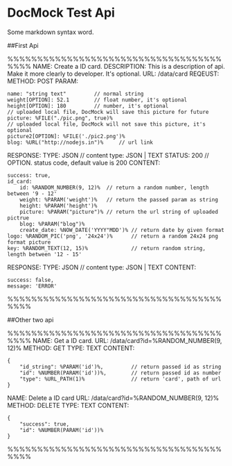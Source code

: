 DocMock Test Api
===

Some markdown syntax word.

##First Api

%%%%%%%%%%%%%%%%%%%%%%%%%%%%%%%%%%%%%%%%
NAME: Create a ID card.
DESCRIPTION: This is a description of api. Make it more clearly to developer. It's optional.
URL: /data/card
REQEUST:
    METHOD: POST
    PARAM:

    name: "string text"         // normal string
    weight[OPTION]: 52.1        // float number, it's optional
    height[OPTION]: 180         // number, it's optional
    // uploaded local file, DocMock will save this picture for future
    picture: %FILE("./pic.png", true)%
    // uploaded local file, DocMock will not save this picture, it's optional
    picture2[OPTION]: %FILE('./pic2.png')%
    blog: %URL("http://nodejs.in")%     // url link

RESPONSE:
    TYPE: JSON  // content type: JSON | TEXT
    STATUS: 200 // OPTION. status code, default value is 200
    CONTENT:

    success: true,
    id_card:
        id: %RANDOM_NUMBER(9, 12)%  // return a random number, length between '9 - 12'
        weight: %PARAM('weight')%   // return the passed param as string
        height: %PARAM('height')%
        picture: %PARAM("picture")% // return the url string of uploaded pictrue
        blog: %PARAM("blog")%
        create_date: %NOW_DATE('YYYY"MDD')% // return date by given format
    logo: %RANDOM_PIC('png', '24x24')%      // return a random 24x24 png format picture
    key: %RANDOM_TEXT(12, 15)%              // return random string, length between '12 - 15'

RESPONSE:
    TYPE: JSON  // content type: JSON | TEXT
    CONTENT:

    success: false,
    message: 'ERROR'

%%%%%%%%%%%%%%%%%%%%%%%%%%%%%%%%%%%%%%%%


##Other two api

%%%%%%%%%%%%%%%%%%%%%%%%%%%%%%%%%%%%%%%%
NAME: Get a ID card.
URL: /data/card?id=%RANDOM_NUMBER(9, 12)%
METHOD: GET
TYPE: TEXT
CONTENT:

    {
        "id_string": %PARAM('id')%,         // return passed id as string
        "id": %NUMBER(PARAM('id'))%,        // return passed id as number
        "type": %URL_PATH(1)%               // return 'card', path of url
    }

NAME: Delete a ID card
URL: /data/card?id=%RANDOM_NUMBER(9, 12)%
METHOD: DELETE
TYPE: TEXT
CONTENT:

    {
        "success": true,
        "id": %NUMBER(PARAM('id'))%
    }

%%%%%%%%%%%%%%%%%%%%%%%%%%%%%%%%%%%%%%%%
